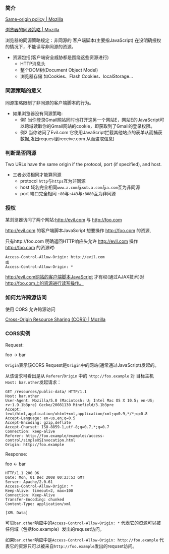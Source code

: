 ### 简介

[Same-origin policy | Mozilla](https://developer.mozilla.org/en-US/docs/Web/Security/Same-origin_policy)

[浏览器的同源策略 | Mozilla](https://developer.mozilla.org/zh-CN/docs/Web/Security/Same-origin_policy)

浏览器的同源策略规定：非同源的 客户端脚本(主要指JavaScript) 在没明确授权的情况下，不能读写非同源的资源。

* 资源包括(客户端安全威胁都是围绕这些资源进行)
  * HTTP消息头
  * 整个DOM树(Document Object Model)
  * 浏览器存储 如Cookies、Flash Cookies、localStorage...

### 同源策略的意义

同源策略限制了非同源的客户端脚本的行为。

* 如果浏览器没有同源策略:
  * 例1 当你登录Gmail网站同时也打开这另一个网站E，网站E的JavaScript可以跨域读取你的Gmail网站的cookie，即获取到了Gmail的登录权限。
  * 例2 当你访问了Evil.com 它使用JavaScript拦截其他站点的表单从而捕获数据,发出request到receive.com 从而盗取信息)

### 判断是否同源

Two URLs have the same origin if the protocol, port (if specified), and host.

* 三者必须相同才能算同源
  * protocol `http`与`https`互为非同源
  * host 域名完全相同`www.a.com`与`sub.a.com`与`a.com`互为非同源
  * port 端口完全相同 `:80`与`:443`与`:8080`互为非同源

### 授权

某浏览器访问了两个网站:http://evil.com 与 http://foo.com

http://evil.com 的客户端脚本JavaScript 想要操作 http://foo.com 的资源,

只有http://foo.com 明确返回HTTP响应头允许 http://evil.com 操作 http://foo.com 的资源时:

```
Access-Control-Allow-Origin: http://evil.com
或
Access-Control-Allow-Origin: *
```

http://evil.com网站的客户端脚本JavaScript 才有权(通过AJAX技术)对 http://foo.com上的资源进行读写操作。



### 如何允许跨源访问

使用 CORS 允许跨源访问

[Cross-Origin Resource Sharing (CORS) | Mozilla](https://developer.mozilla.org/zh-CN/docs/Web/HTTP/Access_control_CORS)

### CORS实例

Request:

foo -> bar

`Origin`表示该CORS Request是`Origin`中的网站(通常通过JavaScript)发起的。

从该请求可看出是从 `Referer`/`Origin` 中的 `http://foo.example` 对 目标主机`Host: bar.other`发起请求：
```
GET /resources/public-data/ HTTP/1.1
Host: bar.other
User-Agent: Mozilla/5.0 (Macintosh; U; Intel Mac OS X 10.5; en-US; rv:1.9.1b3pre) Gecko/20081130 Minefield/3.1b3pre
Accept: text/html,application/xhtml+xml,application/xml;q=0.9,*/*;q=0.8
Accept-Language: en-us,en;q=0.5
Accept-Encoding: gzip,deflate
Accept-Charset: ISO-8859-1,utf-8;q=0.7,*;q=0.7
Connection: keep-alive
Referer: http://foo.example/examples/access-control/simpleXSInvocation.html
Origin: http://foo.example
```


Response:

foo <- bar

```
HTTP/1.1 200 OK
Date: Mon, 01 Dec 2008 00:23:53 GMT
Server: Apache/2.0.61 
Access-Control-Allow-Origin: *
Keep-Alive: timeout=2, max=100
Connection: Keep-Alive
Transfer-Encoding: chunked
Content-Type: application/xml

[XML Data]
```

可见`bar.other`响应中的`Access-Control-Allow-Origin: *` 代表它的资源可以被任何域（包括foo.example）发出的requset访问。

如果`bar.other`响应中是`Access-Control-Allow-Origin: http://foo.example` 代表它的资源只可以被来自`http://foo.example`发出的requset访问。
